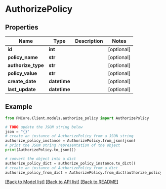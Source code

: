 # AuthorizePolicy


## Properties

Name | Type | Description | Notes
------------ | ------------- | ------------- | -------------
**id** | **int** |  | [optional] 
**policy_name** | **str** |  | [optional] 
**authorize_type** | **str** |  | [optional] 
**policy_value** | **str** |  | [optional] 
**create_date** | **datetime** |  | [optional] 
**last_update** | **datetime** |  | [optional] 

## Example

```python
from PMCore.Client.models.authorize_policy import AuthorizePolicy

# TODO update the JSON string below
json = "{}"
# create an instance of AuthorizePolicy from a JSON string
authorize_policy_instance = AuthorizePolicy.from_json(json)
# print the JSON string representation of the object
print(AuthorizePolicy.to_json())

# convert the object into a dict
authorize_policy_dict = authorize_policy_instance.to_dict()
# create an instance of AuthorizePolicy from a dict
authorize_policy_from_dict = AuthorizePolicy.from_dict(authorize_policy_dict)
```
[[Back to Model list]](../README.md#documentation-for-models) [[Back to API list]](../README.md#documentation-for-api-endpoints) [[Back to README]](../README.md)


